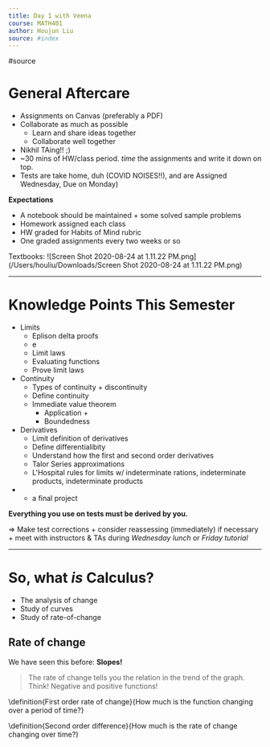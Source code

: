 ```yaml
---
title: Day 1 with Veena
course: MATH401
author: Houjun Liu
source: #index
---
```


#source 

# General Aftercare
* Assignments on Canvas (preferably a PDF) 
* Collaborate as much as possible
    * Learn and share ideas together
    * Collaborate well together
* Nikhil TAing!! ;)
* ~30 mins of HW/class period. *time* the assignments and write it down on top. 
* Tests are take home, duh (COVID NOISES!!), and are Assigned Wednesday, Due on Monday)

**Expectations**
* A notebook should be maintained + some solved sample problems
* Homework assigned each class
* HW graded for Habits of Mind rubric
* One graded assignments every two weeks or so

Textbooks:
![Screen Shot 2020-08-24 at 1.11.22 PM.png](/Users/houliu/Downloads/Screen Shot 2020-08-24 at 1.11.22 PM.png)

***

# Knowledge Points This Semester
* Limits
    * Eplison delta proofs
    * e
    * Limit laws
    * Evaluating functions
    * Prove limit laws
* Continuity
    * Types of continuity + discontinuity
    * Define continuity
    * Immediate value theorem
        * Application +
        * Boundedness
* Derivatives 
   * Limit definition of derivatives
   * Define differentialibity
   * Understand how the first and second order derivatives
    * Talor Series approximations
    * L'Hospital rules for limits w/ indeterminate rations, indeterminate products, indeterminate products
* + a final project

**Everything you use on tests must be derived by you.**

=> Make test corrections + consider reassessing (immediately) if necessary + meet with instructors & TAs during _Wednesday lunch_ or _Friday tutorial_

***

# So, what _is_ Calculus?
* The analysis of change
* Study of curves
* Study of rate-of-change

## Rate of change
We have seen this before: **Slopes!**

> The rate of change tells you the relation in the trend of the graph. Think! Negative and positive functions!

\definition{First order rate of change}{How much is the function changing over a period of time?}

\definition{Second order difference}{How much is the rate of change changing over time?}
